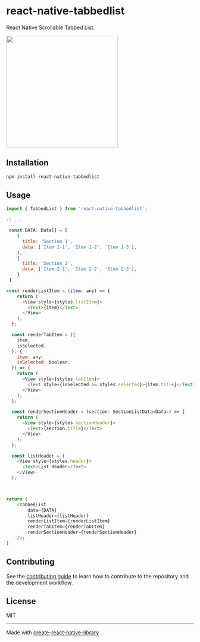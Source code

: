 # react-native-tabbedlist

React Native Scrollable Tabbed List.

<img src="https://github.com/user-attachments/assets/8d36aee1-96d2-4ec7-af42-a8723555aba1" width="300"/>


## Installation

```sh
npm install react-native-tabbedlist
```

## Usage

```js
import { TabbedList } from 'react-native-tabbedlist';

// ...

 const DATA: Data[] = [
    {
      title: 'Section 1',
      data: ['Item 1-1', 'Item 1-2', 'Item 1-3'],
    },
    {
      title: 'Section 2',
      data: ['Item 2-1', 'Item 2-2', 'Item 2-3'],
    }
 ]

const renderListItem = (item: any) => {
    return (
      <View style={styles.listItem}>
        <Text>{item}</Text>
      </View>
    );
  };

  const renderTabItem = ({
    item,
    isSelected,
  }: {
    item: any;
    isSelected: boolean;
  }) => {
    return (
      <View style={styles.tabItem}>
        <Text style={isSelected && styles.selected}>{item.title}</Text>
      </View>
    );
  };

  const renderSectionHeader = (section: SectionListData<Data>) => {
    return (
      <View style={styles.sectionHeader}>
        <Text>{section.title}</Text>
      </View>
    );
  };

  const listHeader = (
    <View style={styles.header}>
      <Text>List Header</Text>
    </View>
  );



return (
    <TabbedList
        data={DATA}
        listHeader={listHeader}
        renderListItem={renderListItem}
        renderTabItem={renderTabItem}
        renderSectionHeader={renderSectionHeader}
    />;
)
```

## Contributing

See the [contributing guide](CONTRIBUTING.md) to learn how to contribute to the repository and the development workflow.

## License

MIT

---

Made with [create-react-native-library](https://github.com/callstack/react-native-builder-bob)
